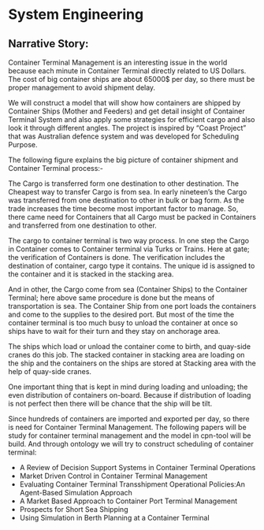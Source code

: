 # System Engineering

## Narrative Story:
Container Terminal Management is an interesting issue in the world because each minute in Container Terminal directly related to US Dollars. The cost of big container ships are about 65000$ per day, so there must be proper management to avoid shipment delay.

We will construct a model that will show how containers are shipped by Container Ships (Mother and Feeders) and get detail insight of Container Terminal System and also apply some strategies for efficient cargo and also look it through different angles. The project is inspired by “Coast Project” that was Australian defence system and was developed for Scheduling Purpose.

The following figure explains the big picture of container shipment and Container Terminal process:-

The Cargo is transferred form one destination to other destination. The Cheapest way to transfer Cargo is from sea. In early nineteen’s the Cargo was transferred from one destination to other in bulk or bag form. As the trade increases the time become most important factor to manage. So, there came need for Containers that all Cargo must be packed in Containers and transferred from one destination to other.

The cargo to container terminal is two way process. In one step the Cargo in Container comes to Container terminal via Turks or Trains. Here at gate; the verification of Containers is done. The verification includes the destination of container, cargo type it contains. The unique id is assigned to the container and it is stacked in the stacking area.

And in other, the Cargo come from sea (Container Ships) to the Container Terminal; here above same procedure is done but the means of transportation is sea. The Container Ship from one port loads the containers and come to the supplies to the desired port. But most of the time the container terminal is too much busy to unload the container at once so ships have to wait for their turn and they stay on anchorage area.

The ships which load or unload the container come to birth, and quay-side cranes do this job. The stacked container in stacking area are loading on the ship and the containers on the ships are stored at Stacking area with the help of quay-side cranes.

One important thing that is kept in mind during loading and unloading; the even distribution of containers on-board. Because if distribution of loading is not perfect then there will be chance that the ship will be tilt.

Since hundreds of containers are imported and exported per day, so there is need for Container Terminal Management. The following papers will be study for container terminal management and the model in cpn-tool will be build. And through ontology we will try to construct scheduling of container terminal:
- A Review of Decision Support Systems in Container Terminal Operations
- Market Driven Control in Container Terminal Management
- Evaluating Container Terminal Transshipment Operational Policies:An Agent-Based Simulation Approach
- A Market Based Approach to Container Port Terminal Management
- Prospects for Short Sea Shipping
- Using Simulation in Berth Planning at a Container Terminal
